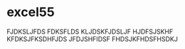 # excel55
FJDKSLJFDS
FDKSFLDS
KLJDSKFJDSLJF
HJDFSJSKHF
KFDKSJFKSDHFJDS
JFDJSHFIDSF
FHDSJKFHDSFHSDKJ
